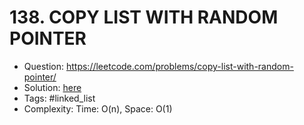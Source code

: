# 138. COPY LIST WITH RANDOM POINTER

* Question: https://leetcode.com/problems/copy-list-with-random-pointer/ 
* Solution: [here](Solution.java) 
* Tags: #linked_list
* Complexity: Time: O(n), Space: O(1)
